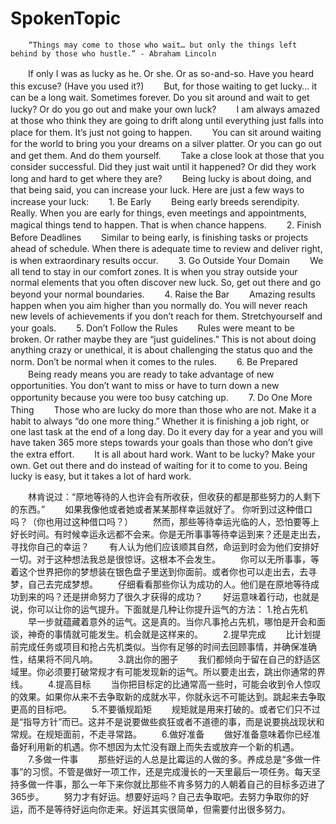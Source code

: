 # SpokenTopic
        “Things may come to those who wait… but only the things left behind by those who hustle.” - Abraham Lincoln
　　If only I was as lucky as he. Or she. Or as so-and-so. Have you heard this excuse? (Have you used it?)
　　But, for those waiting to get lucky… it can be a long wait. Sometimes forever. Do you sit around and wait to get lucky? Or do you go out and make your own luck?
　　I am always amazed at those who think they are going to drift along until everything just falls into place for them. It’s just not going to happen.
　　You can sit around waiting for the world to bring you your dreams on a silver platter. Or you can go out and get them. And do them yourself.
　　Take a close look at those that you consider successful. Did they just wait until it happened? Or did they work long and hard to get where they are?
　　Being lucky is about doing, and that being said, you can increase your luck. Here are just a few ways to increase your luck:
　　1. Be Early
　　Being early breeds serendipity. Really. When you are early for things, even meetings and appointments, magical things tend to happen. That is when chance happens.
　　2. Finish Before Deadlines
　　Similar to being early, is finishing tasks or projects ahead of schedule. When there is adequate time to review and deliver right, is when extraordinary results occur.
　　3. Go Outside Your Domain
　　We all tend to stay in our comfort zones. It is when you stray outside your normal elements that you often discover new luck. So, get out there and go beyond your normal boundaries.
　　4. Raise the Bar
　　Amazing results happen when you aim higher than you normally do. You will never reach new levels of achievements if you don’t reach for them. Stretchyourself and your goals.
　　5. Don’t Follow the Rules
　　Rules were meant to be broken. Or rather maybe they are “just guidelines.” This is not about doing anything crazy or unethical, it is about challenging the status quo and the norm. Don’t be normal when it comes to the rules.
　　6. Be Prepared
　　Being ready means you are ready to take advantage of new opportunities. You don’t want to miss or have to turn down a new opportunity because you were too busy catching up.
　　7. Do One More Thing
　　Those who are lucky do more than those who are not. Make it a habit to always “do one more thing.” Whether it is finishing a job right, or one last task at the end of a long day. Do it every day for a year and you will have taken 365 more steps towards your goals than those who don’t give the extra effort.
　　It is all about hard work. Want to be lucky? Make your own. Get out there and do instead of waiting for it to come to you. Being lucky is easy, but it takes a lot of hard work.


　　林肯说过：“原地等待的人也许会有所收获，但收获的都是那些努力的人剩下的东西。”
　　如果我像他或者她或者某某那样幸运就好了。 你听到过这种借口吗？（你也用过这种借口吗？）
　　然而，那些等待幸运光临的人，恐怕要等上好长时间。有时候幸运永远都不会来。你是无所事事等待幸运到来？还是走出去，寻找你自己的幸运？
　　有人认为他们应该顺其自然，命运到时会为他们安排好一切。对于这种想法我总是很惊讶。这根本不会发生。
　　你可以无所事事，等着这个世界把你的梦想装在银色盘子里送到你面前。或者你也可以走出去，去寻梦，自己去完成梦想。
　　仔细看看那些你认为成功的人。他们是在原地等待成功到来的吗？还是拼命努力了很久才获得的成功？
　　好运意味着行动，也就是说，你可以让你的运气提升。下面就是几种让你提升运气的方法：
      1.抢占先机
　　早一步就蕴藏着意外的运气。这是真的。当你凡事抢占先机，哪怕是开会和面谈，神奇的事情就可能发生。机会就是这样来的。
　　2.提早完成
　　比计划提前完成任务或项目和抢占先机类似。当你有足够的时间去回顾事情，并确保准确性，结果将不同凡响。
　　3.跳出你的圈子
　　我们都倾向于留在自己的舒适区域里。你必须要打破常规才有可能发现新的运气。所以要走出去，跳出你通常的界线。
　　4.提高目标
　　当你把目标定的比通常高一些时，可能会收到令人惊叹的效果。如果你从来不去争取新的成就水平，你就永远不可能达到。跳起来去争取更高的目标吧。
　　5.不要循规蹈矩
　　规矩就是用来打破的。或者它们只不过是“指导方针”而已。这并不是说要做些疯狂或者不道德的事，而是说要挑战现状和常规。在规矩面前，不走寻常路。
　　6.做好准备
　　做好准备意味着你已经准备好利用新的机遇。你不想因为太忙没有跟上而失去或放弃一个新的机遇。
　　7.多做一件事
　　那些好运的人总是比霉运的人做的多。养成总是“多做一件事”的习惯。不管是做好一项工作，还是完成漫长的一天里最后一项任务。每天坚持多做一件事，那么一年下来你就比那些不肯多努力的人朝着自己的目标多迈进了365步。
　　努力才有好运。想要好运吗？自己去争取吧。去努力争取你的好运，而不是等待好运向你走来。好运其实很简单，但需要付出很多努力。

